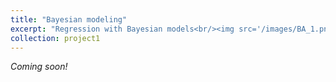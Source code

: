 ```yaml
---
title: "Bayesian modeling"
excerpt: "Regression with Bayesian models<br/><img src='/images/BA_1.png'>"
collection: project1
---
```


<head>
  <link rel="icon" href="/assets/favicon.jpg" type="image/x-icon">
</head>

*Coming soon!*
